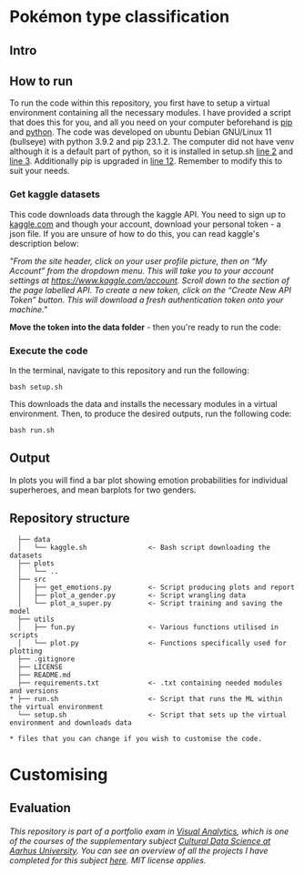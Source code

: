   # Pokémon type classification
## Intro


## How to run

To run the code within this repository, you first have to setup a virtual environment containing all the necessary modules. I have provided a script that does this for you, and all you need on your computer beforehand is [pip](https://pypi.org/project/pip/) and [python](https://www.python.org/). The code was developed on ubuntu Debian GNU/Linux 11 (bullseye) with python 3.9.2 and pip 23.1.2. The computer did not have venv although it is a default part of python, so it is installed in setup.sh [line 2]() and [line 3](). Additionally pip is upgraded in [line 12](). Remember to modify this to suit your needs.

### Get kaggle datasets
This code downloads data through the kaggle API. You need to sign up to [kaggle.com](https://www.kaggle.com/) and though your account, download your personal token - a json file. If you are unsure of how to do this, you can read kaggle's description below:

*"From the site header, click on your user profile picture, then on “My Account” from the dropdown menu. This will take you to your account settings at https://www.kaggle.com/account. Scroll down to the section of the page labelled API. To create a new token, click on the “Create New API Token” button. This will download a fresh authentication token onto your machine."*

**Move the token into the data folder** - then you're ready to run the code:

### Execute the code

In the terminal, navigate to this repository and run the following:
```
bash setup.sh
```
This downloads the data and installs the necessary modules in a virtual environment. Then, to produce the desired outputs, run the following code:
```
bash run.sh
```

## Output

In plots you will find a bar plot showing emotion probabilities for individual superheroes, and mean barplots for two genders.

## Repository structure
```
  ├── data
  │   └── kaggle.sh               <- Bash script downloading the datasets
  ├── plots
  │   └── ..
  ├── src
  │   ├── get_emotions.py         <- Script producing plots and report
  │   ├── plot_a_gender.py        <- Script wrangling data
  │   └── plot_a_super.py         <- Script training and saving the model
  ├── utils
  │   ├── fun.py                  <- Various functions utilised in scripts
  │   └── plot.py                 <- Functions specifically used for plotting
  ├── .gitignore
  ├── LICENSE
  ├── README.md
  ├── requirements.txt            <- .txt containing needed modules and versions
* ├── run.sh                      <- Script that runs the ML within the virtual environment
  └── setup.sh                    <- Script that sets up the virtual environment and downloads data
  
* files that you can change if you wish to customise the code.
```

# Customising


## Evaluation



###### This repository is part of a portfolio exam in [Visual Analytics](https://kursuskatalog.au.dk/en/course/115695/Visual-Analytics), which is one of the courses of the supplementary subject [Cultural Data Science at Aarhus University](https://bachelor.au.dk/en/supplementary-subject/culturaldatascience/). You can see an overview of all the projects I have completed for this subject [here](https://github.com/AddiH/Cultural_Data_Science). MIT license applies. 
